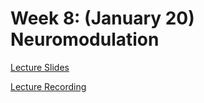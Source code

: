 # Week 8: (January 20) Neuromodulation

[Lecture Slides](https://github.com/neurotechuoft/Workshops/blob/master/intermediate_2020_2021/week_8_neuromodulation/neuromodulation.pdf)

[Lecture Recording]()

